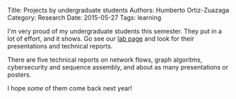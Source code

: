 Title: Projects by undergraduate students
Authors: Humberto Ortiz-Zuazaga
Category: Research
Date: 2015-05-27
Tags: learning

I'm very proud of my undergraduate students this semester. They put in
a lot of effort, and it shows. Go see our
[lab page](http://ccom.uprrp.edu/~humberto/megaprobe/) and look for
their presentations and technical reports.

There are five technical reports on network flows, graph algoritms,
cybersecurity and sequence assembly, and about as many presentations
or posters.

I hope *some* of them come back next year!
